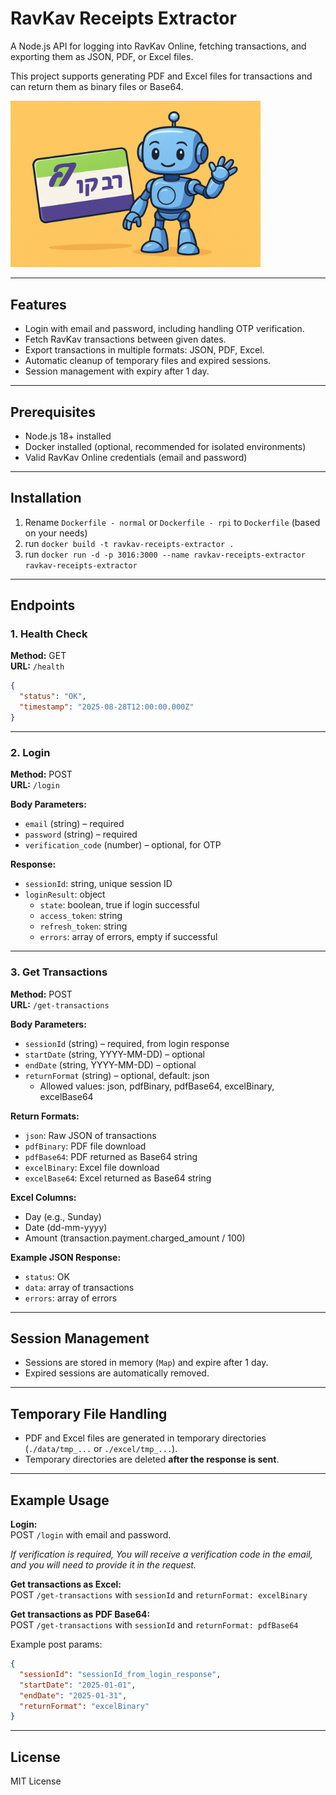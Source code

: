 # RavKav Receipts Extractor

A Node.js API for logging into RavKav Online, fetching transactions, and exporting them as JSON, PDF, or Excel files.

This project supports generating PDF and Excel files for transactions and can return them as binary files or Base64.

<img src="thumbnail.png" alt="drawing" width="400"/>

---

## Features

* Login with email and password, including handling OTP verification.
* Fetch RavKav transactions between given dates.
* Export transactions in multiple formats: JSON, PDF, Excel.
* Automatic cleanup of temporary files and expired sessions.
* Session management with expiry after 1 day.

---

## Prerequisites

* Node.js 18+ installed
* Docker installed (optional, recommended for isolated environments)
* Valid RavKav Online credentials (email and password)

---

## Installation

1. Rename `Dockerfile - normal` or `Dockerfile - rpi` to `Dockerfile` (based on your needs)
2. run `docker build -t ravkav-receipts-extractor .`
3. run `docker run -d -p 3016:3000 --name ravkav-receipts-extractor ravkav-receipts-extractor`

---

## Endpoints

### 1. Health Check

**Method:** GET  
**URL:** `/health`

```json
{
  "status": "OK",
  "timestamp": "2025-08-28T12:00:00.000Z"
}
```
---

### 2. Login

**Method:** POST  
**URL:** `/login`

**Body Parameters:**
- `email` (string) – required
- `password` (string) – required
- `verification_code` (number) – optional, for OTP

**Response:**
- `sessionId`: string, unique session ID
- `loginResult`: object
   - `state`: boolean, true if login successful
   - `access_token`: string
   - `refresh_token`: string
   - `errors`: array of errors, empty if successful

---

### 3. Get Transactions

**Method:** POST  
**URL:** `/get-transactions`

**Body Parameters:**
- `sessionId` (string) – required, from login response
- `startDate` (string, YYYY-MM-DD) – optional
- `endDate` (string, YYYY-MM-DD) – optional
- `returnFormat` (string) – optional, default: json
   - Allowed values: json, pdfBinary, pdfBase64, excelBinary, excelBase64

**Return Formats:**
- `json`: Raw JSON of transactions
- `pdfBinary`: PDF file download
- `pdfBase64`: PDF returned as Base64 string
- `excelBinary`: Excel file download
- `excelBase64`: Excel returned as Base64 string

**Excel Columns:**
- Day (e.g., Sunday)
- Date (dd-mm-yyyy)
- Amount (transaction.payment.charged_amount / 100)

**Example JSON Response:**
- `status`: OK
- `data`: array of transactions
- `errors`: array of errors

---

## Session Management

* Sessions are stored in memory (`Map`) and expire after 1 day.
* Expired sessions are automatically removed.

---

## Temporary File Handling

* PDF and Excel files are generated in temporary directories (`./data/tmp_...` or `./excel/tmp_...`).
* Temporary directories are deleted **after the response is sent**.

---

## Example Usage

**Login:**  
POST `/login` with email and password.

_If verification is required, You will receive a verification code in the email, and you will need to provide it in the request._

**Get transactions as Excel:**  
POST `/get-transactions` with `sessionId` and `returnFormat: excelBinary`


**Get transactions as PDF Base64:**  
POST `/get-transactions` with `sessionId` and `returnFormat: pdfBase64`

Example post params:
```json
{
  "sessionId": "sessionId_from_login_response",
  "startDate": "2025-01-01",
  "endDate": "2025-01-31",
  "returnFormat": "excelBinary"
}
```

---

## License

MIT License
